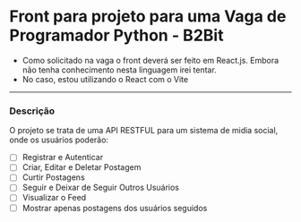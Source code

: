 # Front para projeto para uma Vaga de Programador Python - B2Bit

* Como solicitado na vaga o front deverá ser feito em React.js. Embora não tenha conhecimento nesta linguagem irei tentar.
* No caso, estou utilizando o React com o Vite

---

### Descrição
O projeto se trata de uma API RESTFUL para um sistema de midia social, onde os usuários poderão:
- [ ] Registrar e Autenticar
- [ ] Criar, Editar e Deletar Postagem
- [ ] Curtir Postagens
- [ ] Seguir e Deixar de Seguir Outros Usuários
- [ ] Visualizar o Feed
- [ ] Mostrar apenas postagens dos usuários seguidos